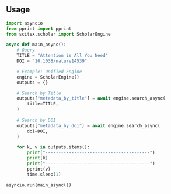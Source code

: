 <!-- ---
!-- Timestamp: 2025-08-15 18:57:29
!-- Author: ywatanabe
!-- File: /home/ywatanabe/proj/SciTeX-Code/src/scitex/scholar/engines/README.md
!-- --- -->

## Usage
``` python
import asyncio
from pprint import pprint
from scitex.scholar import ScholarEngine

async def main_async():
    # Query
    TITLE = "Attention is All You Need"
    DOI = "10.1038/nature14539"

    # Example: Unified Engine
    engine = ScholarEngine()
    outputs = {}

    # Search by Title
    outputs["metadata_by_title"] = await engine.search_async(
        title=TITLE,
    )
     
    # Search by DOI
    outputs["metadata_by_doi"] = await engine.search_async(
        doi=DOI,
    )

    for k, v in outputs.items():
        print("----------------------------------------")
        print(k)
        print("----------------------------------------")
        pprint(v)
        time.sleep(1)

asyncio.run(main_async())
```

<!-- EOF -->